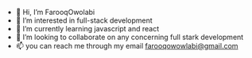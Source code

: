 - 👋 Hi, I’m FarooqOwolabi
- 👀 I’m interested in full-stack development
- 🌱 I’m currently learning javascript and react
- 💞️ I’m looking to collaborate on any concerning full stark development
- 📫 you can reach me through my email farooqowowlabi@gmail.com

<!---
FarooqOwolabi/FarooqOwolabi is a ✨ special ✨ repository because its `README.md` (this file) appears on your GitHub profile.
You can click the Preview link to take a look at your changes.
--->
